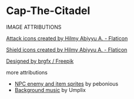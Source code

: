# Cap-The-Citadel

IMAGE ATTRIBUTIONS

<a href="https://www.flaticon.com/free-icons/attack" title="attack icons">Attack icons created by Hilmy Abiyyu A. - Flaticon</a>

<a href="https://www.flaticon.com/free-icons/shield" title="shield icons">Shield icons created by Hilmy Abiyyu A. - Flaticon</a>

<a href="http://www.freepik.com">Designed by brgfx / Freepik</a>

more attributions

* <a href="https://opengameart.org/content/surtizens" title="surtizens">NPC enemy and item sprites</a> by pebonious
* <a href="https://opengameart.org/content/wild-west-music" title="Wild West Music">Background music</a> by Umplix
